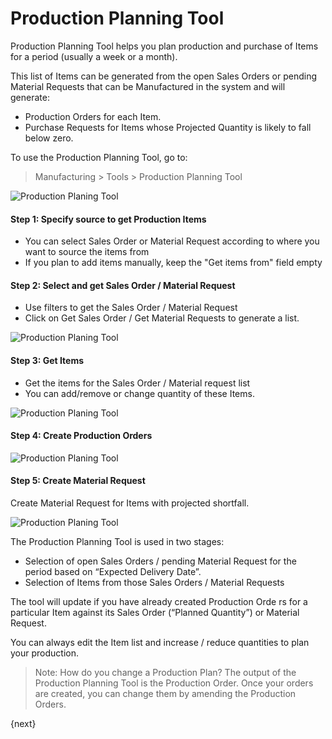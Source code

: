 # Production Planning Tool

Production Planning Tool helps you plan production and purchase of Items for a
period (usually a week or a month).

This list of Items can be generated from the open Sales Orders or pending Material Requests that can be Manufactured in the system
and will generate:

  * Production Orders for each Item.
  * Purchase Requests for Items whose Projected Quantity is likely to fall below zero.

To use the Production Planning Tool, go to:

> Manufacturing > Tools > Production Planning Tool

<img class="screenshot" alt="Production Planing Tool" src="{{docs_base_url}}/assets/img/manufacturing/ppt.png">

#### Step 1: Specify source to get Production Items

* You can select Sales Order or Material Request according to where you want to source the items from
* If you plan to add items manually, keep the "Get items from" field empty



#### Step 2: Select and get Sales Order / Material Request

* Use filters to get the Sales Order / Material Request
* Click on Get Sales Order / Get Material Requests to generate a list.

<img class="screenshot" alt="Production Planing Tool" src="{{docs_base_url}}/assets/img/manufacturing/ppt-get-sales-orders.png">



#### Step 3: Get Items

* Get the items for the Sales Order / Material request list
* You can add/remove or change quantity of these Items.

<img class="screenshot" alt="Production Planing Tool" src="{{docs_base_url}}/assets/img/manufacturing/ppt-get-item.png">

#### Step 4: Create Production Orders

<img class="screenshot" alt="Production Planing Tool" src="{{docs_base_url}}/assets/img/manufacturing/ppt-create-production-order.png">



#### Step 5: Create Material Request

Create Material Request for Items with projected shortfall.

<img class="screenshot" alt="Production Planing Tool" src="{{docs_base_url}}/assets/img/manufacturing/ppt-create-material-request.png">



The Production Planning Tool is used in two stages:

  * Selection of open Sales Orders / pending Material Request for the period based on “Expected Delivery Date”.
  * Selection of Items from those Sales Orders / Material Requests

The tool will update if you have already created Production Orde rs for a
particular Item against its Sales Order (“Planned Quantity”) or Material Request.

You can always edit the Item list and increase / reduce quantities to plan
your production.

> Note: How do you change a Production Plan? The output of the Production
Planning Tool is the Production Order. Once your orders are created, you can
change them by amending the Production Orders.

{next}
